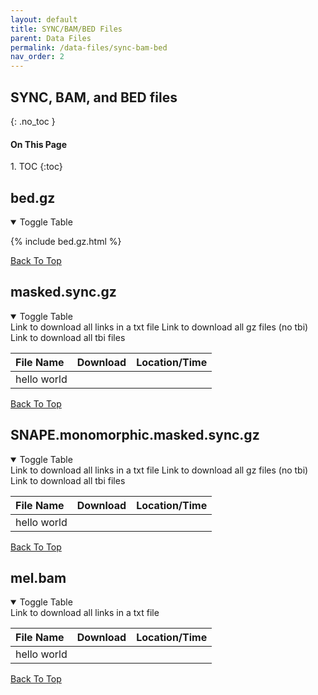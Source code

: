 ```yaml
---
layout: default
title: SYNC/BAM/BED Files
parent: Data Files
permalink: /data-files/sync-bam-bed
nav_order: 2
---
```

<!-- IF YOU'RE TRYING TO MAKE A SIGNIFICANT UPDATE THE FILE TABLES: -->
<!-- First edit the information in a csv, then convert it to markdown in an online converter -->
<!-- then just copy and paste the markdown table into here -->
## SYNC, BAM, and BED files
{: .no_toc }

<h4>On This Page</h4>
1. TOC
{:toc}

## bed.gz

<details open markdown="block">
<summary>Toggle Table</summary>

{% include bed.gz.html %}

[Back To Top](/data-files/sync-bam-bed/#top)
</details>

## masked.sync.gz

<details open markdown="block">
<summary>Toggle Table</summary>
Link to download all links in a txt file
Link to download all gz files (no tbi)
Link to download all tbi files

| File Name                                    | Download       | Location/Time   |
|:----------------------------------------|:------------------|:------------------|
| hello world   |   |   |

[Back To Top](/data-files/sync-bam-bed/#top)
</details>

## SNAPE.monomorphic.masked.sync.gz

<details open markdown="block">
<summary>Toggle Table</summary>
Link to download all links in a txt file
Link to download all gz files (no tbi)
Link to download all tbi files

| File Name                                    | Download       | Location/Time   |
|:----------------------------------------|:------------------|:------------------|
| hello world   |   |   |

[Back To Top](/data-files/sync-bam-bed/#top)
</details>

## mel.bam

<details open markdown="block">
<summary>Toggle Table</summary>
Link to download all links in a txt file

| File Name                                    | Download       | Location/Time   |
|:----------------------------------------|:------------------|:------------------|
| hello world   |   |   |

[Back To Top](/data-files/sync-bam-bed/#top)
</details>
